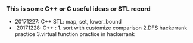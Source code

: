   ### This is some C++ or C useful ideas or STL record
  + 20171227: C++ STL: map, set, lower_bound <br>
  +  20171228: C++ : 1. sort with customize comparison 2.DFS hackerrank practice 3.virtual function practice in hackerrank <br>
 
